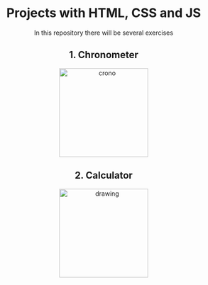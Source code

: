 <h1 align="center">Projects with HTML, CSS and JS</h1>

<p align="center">
  In this repository there will be several exercises
</p>

<h2 align="center">1. Chronometer</h2>

<p align="center">
  <img src="https://i.ibb.co/MSnHGqt/Screen-Shot-2021-04-27-at-08-21-06.png" alt="crono" width="200"/>
</p>

<h2 align="center">2. Calculator</h2>

<p align="center">
  <img src="https://i.ibb.co/QJBNx5v/Screen-Shot-2021-01-31-at-22-41-36.png" alt="drawing" width="200"/>
</p>
